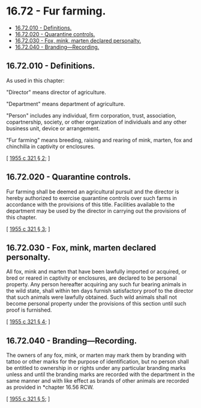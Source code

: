 # 16.72 - Fur farming.
* [16.72.010 - Definitions.](#1672010---definitions)
* [16.72.020 - Quarantine controls.](#1672020---quarantine-controls)
* [16.72.030 - Fox, mink, marten declared personalty.](#1672030---fox-mink-marten-declared-personalty)
* [16.72.040 - Branding—Recording.](#1672040---brandingrecording)
## 16.72.010 - Definitions.
As used in this chapter:

"Director" means director of agriculture.

"Department" means department of agriculture.

"Person" includes any individual, firm corporation, trust, association, copartnership, society, or other organization of individuals and any other business unit, device or arrangement.

"Fur farming" means breeding, raising and rearing of mink, marten, fox and chinchilla in captivity or enclosures.

\[ [1955 c 321 § 2](https://leg.wa.gov/CodeReviser/documents/sessionlaw/1955c321.pdf?cite=1955%20c%20321%20§%202); \]

## 16.72.020 - Quarantine controls.
Fur farming shall be deemed an agricultural pursuit and the director is hereby authorized to exercise quarantine controls over such farms in accordance with the provisions of this title. Facilities available to the department may be used by the director in carrying out the provisions of this chapter.

\[ [1955 c 321 § 3](https://leg.wa.gov/CodeReviser/documents/sessionlaw/1955c321.pdf?cite=1955%20c%20321%20§%203); \]

## 16.72.030 - Fox, mink, marten declared personalty.
All fox, mink and marten that have been lawfully imported or acquired, or bred or reared in captivity or enclosures, are declared to be personal property. Any person hereafter acquiring any such fur bearing animals in the wild state, shall within ten days furnish satisfactory proof to the director that such animals were lawfully obtained. Such wild animals shall not become personal property under the provisions of this section until such proof is furnished.

\[ [1955 c 321 § 4](https://leg.wa.gov/CodeReviser/documents/sessionlaw/1955c321.pdf?cite=1955%20c%20321%20§%204); \]

## 16.72.040 - Branding—Recording.
The owners of any fox, mink, or marten may mark them by branding with tattoo or other marks for the purpose of identification, but no person shall be entitled to ownership in or rights under any particular branding marks unless and until the branding marks are recorded with the department in the same manner and with like effect as brands of other animals are recorded as provided in *chapter 16.56 RCW.

\[ [1955 c 321 § 5](https://leg.wa.gov/CodeReviser/documents/sessionlaw/1955c321.pdf?cite=1955%20c%20321%20§%205); \]

